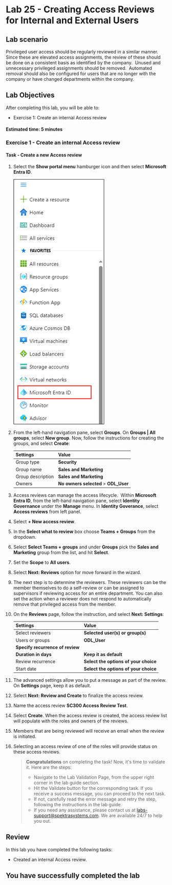 # Lab 25 - Creating Access Reviews for Internal and External Users  

## Lab scenario

Privileged user access should be regularly reviewed in a similar manner.  Since these are elevated access assignments, the review of these should be done on a consistent basis as identified by the company.  Unused and unnecessary privileged assignments should be removed.  Automated removal should also be configured for users that are no longer with the company or have changed departments within the company.

## Lab Objectives

After completing this lab, you will be able to:
+ Exercise 1: Create an internal Access review

#### Estimated time: 5 minutes

### Exercise 1 - Create an internal Access review

#### Task - Create a new Access review

1. Select the **Show portal menu** hamburger icon and then select **Microsoft Entra ID**.

    ![Azure portal menu with Azure Active Directory selected](./media/msentrid.png)

1. From the left-hand navigation pane, select **Groups**. On **Groups | All groups**, select **New group**. Now, follow the instructions for creating the groups, and select **Create**:

    |Settings|Value|
    |--------|-----|
    |Group type| **Security**|
    |Group name| **Sales and Marketing**|
    |Group description| **Sales and Marketing**|
    |Owners| **No owners selected** > **ODL_User <inject key="DeploymentID" enableCopy="false"/>**|

1. Access reviews can manage the access lifecycle.  Within **Microsoft Entra ID**, from the left-hand navigation pane, select **Identity Governance** under the **Manage** menu.  In **Identity Goverance**, select **Access reviews** from left panel.

1. Select **+ New access review**.

1. In the **Select what to review** box choose **Teams + Groups** from the dropdown.

1. Select **Select Teams + groups** and under **Groups** pick the **Sales and Marketing** group from the list, and hit **Select**.

1. Set the **Scope** to **All users**.

1. Select **Next: Reviews** option for move forward in the wizard.

1. The next step is to determine the reviewers. These reviewers can be the member themselves to do a self-review or can be assigned to supervisors if reviewing access for an entire department. You can also set the action when a reviewer does not respond to automatically remove that privileged access from the member.

1. On the **Reviews** page, follow the instruction, and select **Next: Settings**:

    |Settings|Value|
    |--------|-----|
    |Select reviewers| **Selected user(s) or group(s)**|
    |Users or groups| **ODL_User <inject key="DeploymentID" enableCopy="false"/>**|
    |**Specify recurrence of review**| 
    |**Duration in days**| **Keep it as default**|
    |Review recurrence| **Select the options of your choice**|
    |Start date| **Select the options of your choice**|
    
1. The advanced settings allow you to put a message as part of the review. On **Settings** page, keep it as default.

1. Select **Next: Review and Create** to finalize the access review.

1. Name the access review **SC300 Access Review Test**.

1. Select **Create**. When the access review is created, the access review list will populate with the roles and owners of the reviews.

1. Members that are being reviewed will receive an email when the review is initiated.

1. Selecting an access review of one of the roles will provide status on these access reviews.

    > **Congratulations** on completing the task! Now, it's time to validate it. Here are the steps:
   > - Navigate to the Lab Validation Page, from the upper right corner in the lab guide section.
   > - Hit the Validate button for the corresponding task. If you receive a success message, you can proceed to the next task. 
   > - If not, carefully read the error message and retry the step, following the instructions in the lab guide.
   > - If you need any assistance, please contact us at labs-support@spektrasystems.com. We are available 24/7 to help you out.

## Review

In this lab you have completed the following tasks:
- Created an internal Access review.

## You have successfully completed the lab